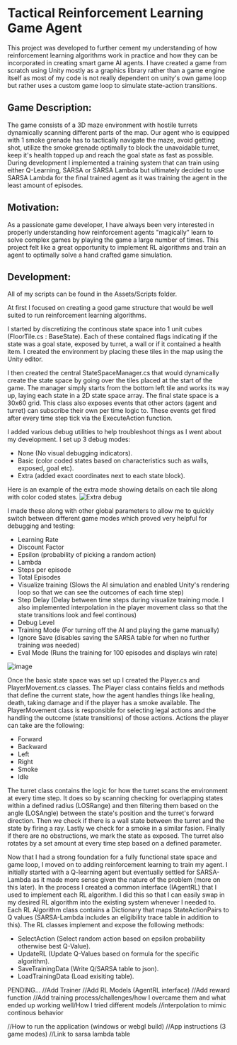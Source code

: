 # Tactical Reinforcement Learning Game Agent
 
This project was developed to further cement my understanding of how reinforcement learning algorithms work in practice and how they can be incorporated in creating smart game AI agents. I have created a game from scratch using Unity mostly as a graphics library rather than a game engine itself as most of my code is not really dependent on unity's own game loop but rather uses a custom game loop to simulate state-action transitions. 

## Game Description:
The game consists of a 3D maze environment with hostile turrets dynamically scanning different parts of the map. Our agent who is equipped with 1 smoke grenade has to tactically navigate the maze, avoid getting shot, utilize the smoke grenade optimally to block the unavoidable turret, keep it's health topped up and reach the goal state as fast as possible. During development I implemented a training system that can train using either Q-Learning, SARSA or SARSA Lambda but ultimately decided to use SARSA Lambda for the final trained agent as it was training the agent in the least amount of episodes.

## Motivation:
As a passionate game developer, I have always been very interested in properly understanding how reinforcement agents "magically" learn to solve complex games by playing the game a large number of times. This project felt like a great opportunity to implement RL algorithms and train an agent to optimally solve a hand crafted game simulation. 

## Development:
All of my scripts can be found in the Assets/Scripts folder.

At first I focused on creating a good game structure that would be well suited to run reinforcement learning algorithms. 

I started by discretizing the continous state space into 1 unit cubes (FloorTile.cs : BaseState). Each of these contained flags indicating if the state was a goal state, exposed by turret, a wall or if it contained a health item. I created the environment by placing these tiles in the map using the Unity editor.

I then created the central StateSpaceManager.cs that would dynamically create the state space by going over the tiles placed at the start of the game. The manager simply starts from the bottom left tile and works its way up, laying each state in a 2D state space array. The final state space is a 30x60 grid. This class also exposes events that other actors (agent and turret) can subscribe their own per time logic to. These events get fired after every time step tick via the ExecuteAction function.

I added various debug utilities to help troubleshoot things as I went about my development. I set up 3 debug modes: 
 - None (No visual debugging indicators).
 - Basic (color coded states based on characteristics such as walls, exposed, goal etc).
 - Extra (added exact coordinates next to each state block).

Here is an example of the extra mode showing details on each tile along with color coded states.
![Extra debug](https://github.com/user-attachments/assets/97a36688-0fb8-4a78-9df9-33320267e5b4)

I made these along with other global parameters to allow me to quickly switch between different game modes which proved very helpful for debugging and testing:
 - Learning Rate
 - Discount Factor
 - Epsilon (probability of picking a random action)
 - Lambda
 - Steps per episode
 - Total Episodes
 - Visualize training (Slows the AI simulation and enabled Unity's rendering loop so that we can see the outcomes of each time step)
 - Step Delay (Delay between time steps during visualize training mode. I also implemented interpolation in the player movement class so that the state transitions look and feel continous)
 - Debug Level
 - Training Mode (For turning off the AI and playing the game manually)
 - Ignore Save (disables saving the SARSA table for when no further training was needed)
 - Eval Mode (Runs the training for 100 episodes and displays win rate)

![image](https://github.com/user-attachments/assets/3841dfdb-1179-4fc1-a212-5a0a87660efa)

Once the basic state space was set up I created the Player.cs and PlayerMovement.cs classes. The Player class contains fields and methods that define the current state, how the agent handles things like healing, death, taking damage and if the player has a smoke available. The PlayerMovement class is responsible for selecting legal actions and the handling the outcome (state transitions) of those actions. Actions the player can take are the following:
 - Forward
 - Backward
 - Left
 - Right
 - Smoke
 - Idle

The turret class contains the logic for how the turret scans the environment at every time step. It does so by scanning checking for overlapping states within a defined radius (LOSRange) and then filtering them based on the angle (LOSAngle) between the state's position and the turret's forward direction. Then we check if there is a wall state between the turret and the state by firing a ray. Lastly we check for a smoke in a similar fasion. Finally if there are no obstructions, we mark the state as exposed. The turret also rotates by a set amount at every time step based on a defined parameter.

Now that I had a strong foundation for a fully functional state space and game loop, I moved on to adding reinforcement learning to train my agent. I initially started with a Q-learning agent but eventually settled for SARSA-Lambda as it made more sense given the nature of the problem (more on this later). In the process I created a common interface (IAgentRL) that I used to implement each RL algorithm. I did this so that I can easily swap in my desired RL algorithm into the existing system whenever I needed to. Each RL Algorithm class contains a Dictionary that maps StateActionPairs to Q values (SARSA-Lambda includes an eligibility trace table in addition to this). The RL classes implement and expose the following methods:
 - SelectAction (Select random action based on epsilon probability otherwise best Q-Value).
 - UpdateRL (Update Q-Values based on formula for the specific algorithm).
 - SaveTrainingData (Write Q/SARSA table to json).
 - LoadTrainingData (Load exisiting table).









PENDING...
//Add Trainer
//Add RL Models (AgentRL interface)
//Add reward function
//Add training process/challenges/how I overcame them and what ended up working well/How I tried different models
//interpolation to mimic continous behavior

//How to run the application (windows or webgl build)
//App instructions (3 game modes)
//Link to sarsa lambda table

